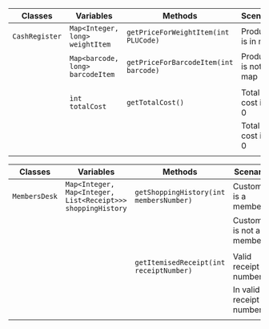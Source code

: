 | Classes        | Variables                        | Methods                               | Scenario              | Outcomes             |
|----------------|----------------------------------|---------------------------------------|-----------------------|----------------------|
| `CashRegister` | `Map<Integer, long> weightItem`  | `getPriceForWeightItem(int PLUCode)`  | Product is in map     | Add price to total   |
|                | `Map<barcode, long> barcodeItem` | `getPriceForBarcodeItem(int barcode)` | Product is not in map | Return error message |
|                |                                  |                                       |                       |                      |
|                | `ìnt totalCost`                  | `getTotalCost()`                      | Total cost is > 0     | Return total cost    |
|                |                                  |                                       | Total cost is < 0     | Return error message |
|                |                                  |                                       |                       |                      |

| Classes       | Variables                                                   | Methods                                 | Scenario                 | Outcomes                 |
|---------------|-------------------------------------------------------------|-----------------------------------------|--------------------------|--------------------------|
| `MembersDesk` | `Map<Integer, Map<Integer, List<Receipt>>> shoppingHistory` | `getShoppingHistory(int membersNumber)` | Customer is a member     | Return list of purchases |
|               |                                                             |                                         | Customer is not a member | Return error message     |
|               |                                                             |                                         |                          |                          |
|               |                                                             | `getItemisedReceipt(int receiptNumber)` | Valid receipt number     | Return receipt           |
|               |                                                             |                                         | In valid receipt number  | Return error message     |
|               |                                                             |                                         |                          |                          |



